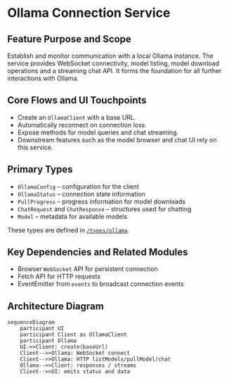# Ollama Connection Service

## Feature Purpose and Scope

Establish and monitor communication with a local Ollama instance. The service
provides WebSocket connectivity, model listing, model download operations and a
streaming chat API. It forms the foundation for all further interactions with
Ollama.

## Core Flows and UI Touchpoints

- Create an `OllamaClient` with a base URL.
- Automatically reconnect on connection loss.
- Expose methods for model queries and chat streaming.
- Downstream features such as the model browser and chat UI rely on this service.

## Primary Types

- `OllamaConfig` – configuration for the client
- `OllamaStatus` – connection state information
- `PullProgress` – progress information for model downloads
- `ChatRequest` and `ChatResponse` – structures used for chatting
- `Model` – metadata for available models

These types are defined in [`/types/ollama`](../../types/ollama).

## Key Dependencies and Related Modules

- Browser `WebSocket` API for persistent connection
- Fetch API for HTTP requests
- EventEmitter from `events` to broadcast connection events

## Architecture Diagram

```mermaid
sequenceDiagram
    participant UI
    participant Client as OllamaClient
    participant Ollama
    UI->>Client: create(baseUrl)
    Client-->>Ollama: WebSocket connect
    Client-->>Ollama: HTTP listModels/pullModel/chat
    Ollama-->>Client: responses / streams
    Client-->>UI: emits status and data
```
